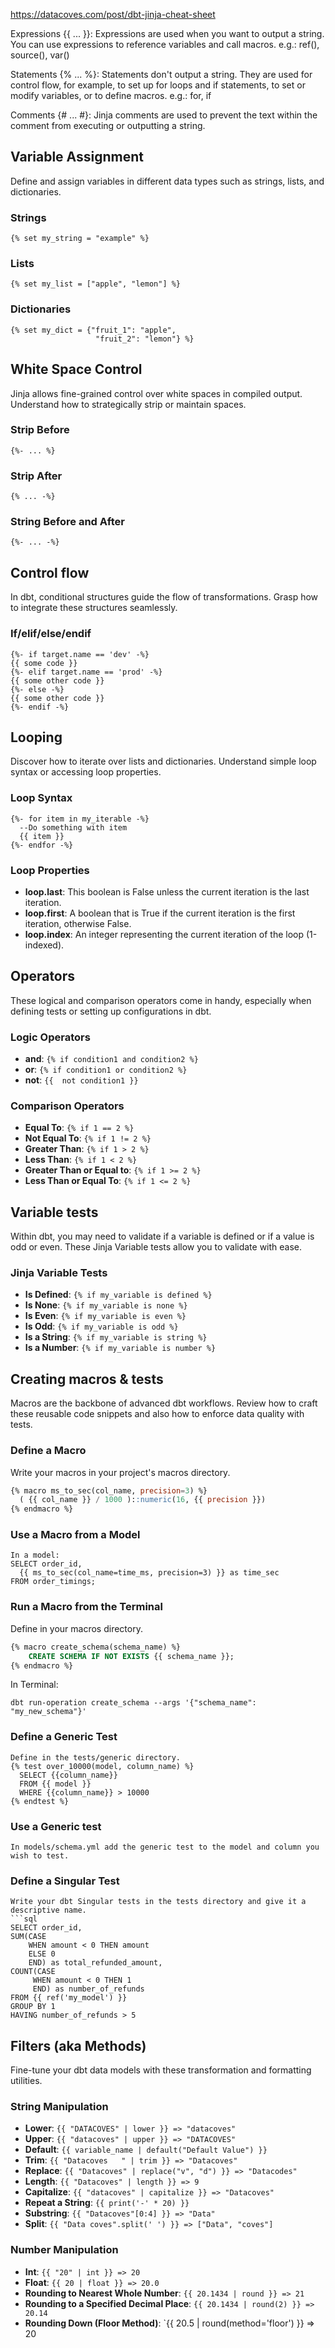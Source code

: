 https://datacoves.com/post/dbt-jinja-cheat-sheet

Expressions {{ ... }}: Expressions are used when you want to output a string. You can use expressions to reference variables and call macros. e.g.: ref(), source(), var()

Statements {% ... %}: Statements don't output a string. They are used for control flow, for example, to set up for loops and if statements, to set or modify variables, or to define macros. e.g.: for, if

Comments {# ... #}: Jinja comments are used to prevent the text within the comment from executing or outputting a string.



## Variable Assignment

Define and assign variables in different data types such as strings, lists, and dictionaries.

### Strings
```
{% set my_string = "example" %}
```

### Lists
```
{% set my_list = ["apple", "lemon"] %}
```

### Dictionaries
```
{% set my_dict = {"fruit_1": "apple",
                   "fruit_2": "lemon"} %}
```

## White Space Control

Jinja allows fine-grained control over white spaces in compiled output. Understand how to strategically strip or maintain spaces.

### Strip Before
```
{%- ... %}
```

### Strip After
```
{% ... -%}
```

### String Before and After
```
{%- ... -%}
```

## Control flow

In dbt, conditional structures guide the flow of transformations. Grasp how to integrate these structures seamlessly.

### If/elif/else/endif
```
{%- if target.name == 'dev' -%}
{{ some code }}
{%- elif target.name == 'prod' -%}
{{ some other code }}
{%- else -%}
{{ some other code }}
{%- endif -%}
```

## Looping

Discover how to iterate over lists and dictionaries. Understand simple loop syntax or accessing loop properties.

### Loop Syntax
```
{%- for item in my_iterable -%}
  --Do something with item
  {{ item }}
{%- endfor -%}
```

### Loop Properties
- **loop.last**: This boolean is False unless the current iteration is the last iteration.
- **loop.first**: A boolean that is True if the current iteration is the first iteration, otherwise False.
- **loop.index**: An integer representing the current iteration of the loop (1-indexed).

## Operators

These logical and comparison operators come in handy, especially when defining tests or setting up configurations in dbt.

### Logic Operators
- **and**: `{% if condition1 and condition2 %}`
- **or**: `{% if condition1 or condition2 %}`
- **not**: `{{  not condition1 }}`

### Comparison Operators
- **Equal To**: `{% if 1 == 2 %}`
- **Not Equal To**: `{% if 1 != 2 %}`
- **Greater Than**: `{% if 1 > 2 %}`
- **Less Than**: `{% if 1 < 2 %}`
- **Greater Than or Equal to**: `{% if 1 >= 2 %}`
- **Less Than or Equal To**: `{% if 1 <= 2 %}`

## Variable tests

Within dbt, you may need to validate if a variable is defined or if a value is odd or even. These Jinja Variable tests allow you to validate with ease.

### Jinja Variable Tests
- **Is Defined**: `{% if my_variable is defined %}`
- **Is None**: `{% if my_variable is none %}`
- **Is Even**: `{% if my_variable is even %}`
- **Is Odd**: `{% if my_variable is odd %}`
- **Is a String**: `{% if my_variable is string %}`
- **Is a Number**: `{% if my_variable is number %}`

## Creating macros & tests

Macros are the backbone of advanced dbt workflows. Review how to craft these reusable code snippets and also how to enforce data quality with tests.

### Define a Macro
Write your macros in your project's macros directory.
```sql
{% macro ms_to_sec(col_name, precision=3) %}   
  ( {{ col_name }} / 1000 )::numeric(16, {{ precision }})   
{% endmacro %}
```

### Use a Macro from a Model
```
In a model:
SELECT order_id,       
  {{ ms_to_sec(col_name=time_ms, precision=3) }} as time_sec
FROM order_timings;
```

### Run a Macro from the Terminal
Define in your macros directory.
```sql
{% macro create_schema(schema_name) %}
    CREATE SCHEMA IF NOT EXISTS {{ schema_name }};
{% endmacro %}
```
In Terminal:
```
dbt run-operation create_schema --args '{"schema_name": "my_new_schema"}'
```

### Define a Generic Test
```
Define in the tests/generic directory.
{% test over_10000(model, column_name) %}
  SELECT {{column_name}} 
  FROM {{ model }}   
  WHERE {{column_name}} > 10000     
{% endtest %}
```

### Use a Generic test
```
In models/schema.yml add the generic test to the model and column you wish to test.
```

### Define a Singular Test
```
Write your dbt Singular tests in the tests directory and give it a descriptive name.
```sql
SELECT order_id, 
SUM(CASE
    WHEN amount < 0 THEN amount 
    ELSE 0 
    END) as total_refunded_amount,       
COUNT(CASE 
     WHEN amount < 0 THEN 1 
     END) as number_of_refunds  
FROM {{ ref('my_model') }}  
GROUP BY 1   
HAVING number_of_refunds > 5
```

## Filters (aka Methods)

Fine-tune your dbt data models with these transformation and formatting utilities.

### String Manipulation
- **Lower**: `{{ "DATACOVES" | lower }} => "datacoves"`
- **Upper**: `{{ "datacoves" | upper }} => "DATACOVES"`
- **Default**: `{{ variable_name | default("Default Value") }}`
- **Trim**: `{{ "Datacoves   " | trim }} => "Datacoves"`
- **Replace**: `{{ "Datacoves" | replace("v", "d") }} => "Datacodes"`
- **Length**: `{{ "Datacoves" | length }} => 9`
- **Capitalize**: `{{ "datacoves" | capitalize }} => "Datacoves"`
- **Repeat a String**: `{{ print('-' * 20) }}`
- **Substring**: `{{ "Datacoves"[0:4] }} => "Data"`
- **Split**: `{{ "Data coves".split(' ') }} => ["Data", "coves"]`

### Number Manipulation
- **Int**: `{{ "20" | int }} => 20`
- **Float**: `{{ 20 | float }} => 20.0`
- **Rounding to Nearest Whole Number**: `{{ 20.1434 | round }} => 21`
- **Rounding to a Specified Decimal Place**: `{{ 20.1434 | round(2) }} => 20.14`
- **Rounding Down (Floor Method)**: `{{ 20.5 | round(method='floor') }} => 20
